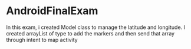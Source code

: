 # AndroidFinalExam
In this exam, i created Model class to manage the latitude and longitude.
I created arrayList of type <Model> to add the markers and then send that array through intent to map activity
